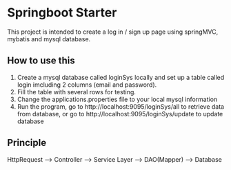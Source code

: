 # Springboot Starter

This project is intended to create a log in / sign up page using springMVC, mybatis and mysql database. 

## How to use this

1. Create a mysql database called loginSys locally and set up a table called login imcluding 2 columns (email and password).
2. Fill the table with several rows for testing.
3. Change the applications.properties file to your local mysql information
4. Run the program, go to http://localhost:9095/loginSys/all to retrieve data from database, or go to http://localhost:9095/loginSys/update to update database

## Principle

HttpRequest --> Controller --> Service Layer --> DAO(Mapper) --> Database
